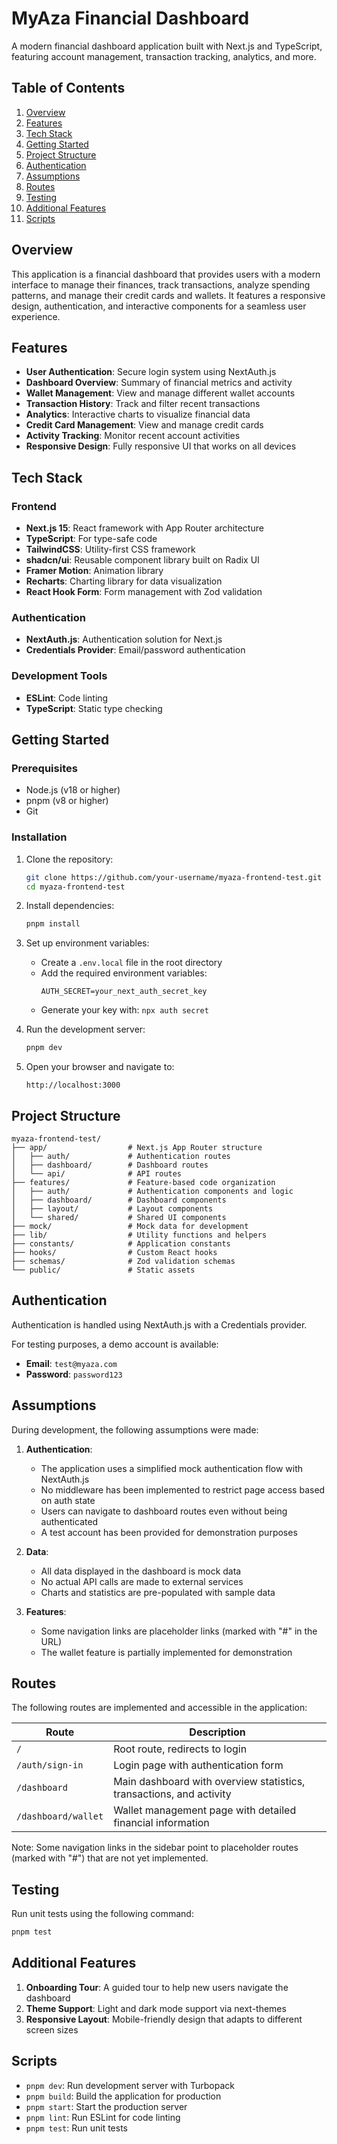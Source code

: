 # MyAza Financial Dashboard

A modern financial dashboard application built with Next.js and TypeScript, featuring account management, transaction tracking, analytics, and more.

## Table of Contents

1. [Overview](#overview)
2. [Features](#features)
3. [Tech Stack](#tech-stack)
4. [Getting Started](#getting-started)
5. [Project Structure](#project-structure)
6. [Authentication](#authentication)
7. [Assumptions](#assumptions)
8. [Routes](#routes)
9. [Testing](#testing)
10. [Additional Features](#additional-features)
11. [Scripts](#scripts)

## Overview

This application is a financial dashboard that provides users with a modern interface to manage their finances, track transactions, analyze spending patterns, and manage their credit cards and wallets. It features a responsive design, authentication, and interactive components for a seamless user experience.

## Features

- **User Authentication**: Secure login system using NextAuth.js
- **Dashboard Overview**: Summary of financial metrics and activity
- **Wallet Management**: View and manage different wallet accounts
- **Transaction History**: Track and filter recent transactions
- **Analytics**: Interactive charts to visualize financial data
- **Credit Card Management**: View and manage credit cards
- **Activity Tracking**: Monitor recent account activities
- **Responsive Design**: Fully responsive UI that works on all devices

## Tech Stack

### Frontend

- **Next.js 15**: React framework with App Router architecture
- **TypeScript**: For type-safe code
- **TailwindCSS**: Utility-first CSS framework
- **shadcn/ui**: Reusable component library built on Radix UI
- **Framer Motion**: Animation library
- **Recharts**: Charting library for data visualization
- **React Hook Form**: Form management with Zod validation

### Authentication

- **NextAuth.js**: Authentication solution for Next.js
- **Credentials Provider**: Email/password authentication

### Development Tools

- **ESLint**: Code linting
- **TypeScript**: Static type checking

## Getting Started

### Prerequisites

- Node.js (v18 or higher)
- pnpm (v8 or higher)
- Git

### Installation

1. Clone the repository:

   ```bash
   git clone https://github.com/your-username/myaza-frontend-test.git
   cd myaza-frontend-test
   ```

2. Install dependencies:

   ```bash
   pnpm install
   ```

3. Set up environment variables:

   - Create a `.env.local` file in the root directory
   - Add the required environment variables:
     ```
     AUTH_SECRET=your_next_auth_secret_key
     ```
   - Generate your key with: `npx auth secret`

4. Run the development server:

   ```bash
   pnpm dev
   ```

5. Open your browser and navigate to:
   ```
   http://localhost:3000
   ```

## Project Structure

```
myaza-frontend-test/
├── app/                  # Next.js App Router structure
│   ├── auth/             # Authentication routes
│   ├── dashboard/        # Dashboard routes
│   └── api/              # API routes
├── features/             # Feature-based code organization
│   ├── auth/             # Authentication components and logic
│   ├── dashboard/        # Dashboard components
│   ├── layout/           # Layout components
│   └── shared/           # Shared UI components
├── mock/                 # Mock data for development
├── lib/                  # Utility functions and helpers
├── constants/            # Application constants
├── hooks/                # Custom React hooks
├── schemas/              # Zod validation schemas
└── public/               # Static assets
```

## Authentication

Authentication is handled using NextAuth.js with a Credentials provider.

For testing purposes, a demo account is available:

- **Email**: `test@myaza.com`
- **Password**: `password123`

## Assumptions

During development, the following assumptions were made:

1. **Authentication**:

   - The application uses a simplified mock authentication flow with NextAuth.js
   - No middleware has been implemented to restrict page access based on auth state
   - Users can navigate to dashboard routes even without being authenticated
   - A test account has been provided for demonstration purposes

2. **Data**:

   - All data displayed in the dashboard is mock data
   - No actual API calls are made to external services
   - Charts and statistics are pre-populated with sample data

3. **Features**:
   - Some navigation links are placeholder links (marked with "#" in the URL)
   - The wallet feature is partially implemented for demonstration

## Routes

The following routes are implemented and accessible in the application:

| Route               | Description                                                         |
| ------------------- | ------------------------------------------------------------------- |
| `/`                 | Root route, redirects to login                                      |
| `/auth/sign-in`     | Login page with authentication form                                 |
| `/dashboard`        | Main dashboard with overview statistics, transactions, and activity |
| `/dashboard/wallet` | Wallet management page with detailed financial information          |

Note: Some navigation links in the sidebar point to placeholder routes (marked with "#") that are not yet implemented.

## Testing

Run unit tests using the following command:

```bash
pnpm test
```

## Additional Features

1. **Onboarding Tour**: A guided tour to help new users navigate the dashboard
2. **Theme Support**: Light and dark mode support via next-themes
3. **Responsive Layout**: Mobile-friendly design that adapts to different screen sizes

## Scripts

- `pnpm dev`: Run development server with Turbopack
- `pnpm build`: Build the application for production
- `pnpm start`: Start the production server
- `pnpm lint`: Run ESLint for code linting
- `pnpm test`: Run unit tests

